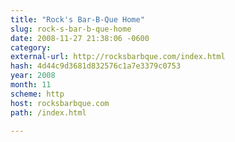```yaml
---
title: "Rock's Bar-B-Que Home"
slug: rock-s-bar-b-que-home
date: 2008-11-27 21:38:06 -0600
category: 
external-url: http://rocksbarbque.com/index.html
hash: 4d44c9d3681d832576c1a7e3379c0753
year: 2008
month: 11
scheme: http
host: rocksbarbque.com
path: /index.html

---
```




